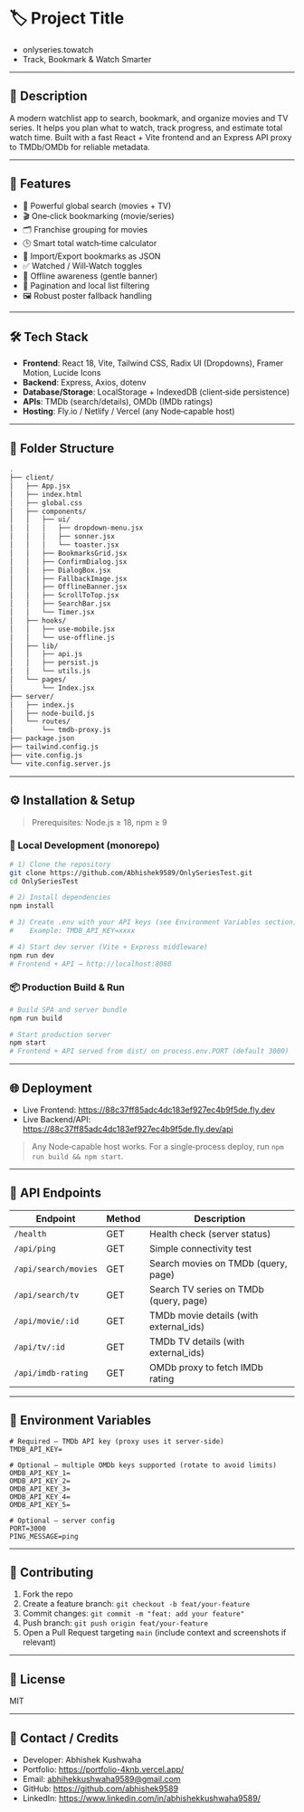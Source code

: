 # 🏷️ Project Title

- onlyseries.towatch
- Track, Bookmark & Watch Smarter

---

## 🧩 Description

A modern watchlist app to search, bookmark, and organize movies and TV series. It helps you plan what to watch, track progress, and estimate total watch time. Built with a fast React + Vite frontend and an Express API proxy to TMDb/OMDb for reliable metadata.

---

## 🚀 Features

- 🔎 Powerful global search (movies + TV)
- 🎬 One‑click bookmarking (movie/series)
- 🗂️ Franchise grouping for movies
- 🕒 Smart total watch‑time calculator
- 🔁 Import/Export bookmarks as JSON
- ✅ Watched / Will‑Watch toggles
- 📶 Offline awareness (gentle banner)
- 🧭 Pagination and local list filtering
- 🖼️ Robust poster fallback handling

---

## 🛠️ Tech Stack

- **Frontend**: React 18, Vite, Tailwind CSS, Radix UI (Dropdowns), Framer Motion, Lucide Icons
- **Backend**: Express, Axios, dotenv
- **Database/Storage**: LocalStorage + IndexedDB (client‑side persistence)
- **APIs**: TMDb (search/details), OMDb (IMDb ratings)
- **Hosting**: Fly.io / Netlify / Vercel (any Node‑capable host)

---

## 📂 Folder Structure

```bash
.
├── client/
│   ├── App.jsx
│   ├── index.html
│   ├── global.css
│   ├── components/
│   │   ├── ui/
│   │   │   ├── dropdown-menu.jsx
│   │   │   ├── sonner.jsx
│   │   │   └── toaster.jsx
│   │   ├── BookmarksGrid.jsx
│   │   ├── ConfirmDialog.jsx
│   │   ├── DialogBox.jsx
│   │   ├── FallbackImage.jsx
│   │   ├── OfflineBanner.jsx
│   │   ├── ScrollToTop.jsx
│   │   ├── SearchBar.jsx
│   │   └── Timer.jsx
│   ├── hooks/
│   │   ├── use-mobile.jsx
│   │   └── use-offline.js
│   ├── lib/
│   │   ├── api.js
│   │   ├── persist.js
│   │   └── utils.js
│   └── pages/
│       └── Index.jsx
├── server/
│   ├── index.js
│   ├── node-build.js
│   └── routes/
│       └── tmdb-proxy.js
├── package.json
├── tailwind.config.js
├── vite.config.js
└── vite.config.server.js
```

---

## ⚙️ Installation & Setup

> Prerequisites: Node.js ≥ 18, npm ≥ 9

### 🧪 Local Development (monorepo)

```bash
# 1) Clone the repository
git clone https://github.com/Abhishek9589/OnlySeriesTest.git
cd OnlySeriesTest

# 2) Install dependencies
npm install

# 3) Create .env with your API keys (see Environment Variables section)
#    Example: TMDB_API_KEY=xxxx

# 4) Start dev server (Vite + Express middleware)
npm run dev
# Frontend + API → http://localhost:8080
```

### 📦 Production Build & Run

```bash
# Build SPA and server bundle
npm run build

# Start production server
npm start
# Frontend + API served from dist/ on process.env.PORT (default 3000)
```

---

## 🌐 Deployment

- Live Frontend: https://88c37ff85adc4dc183ef927ec4b9f5de.fly.dev
- Live Backend/API: https://88c37ff85adc4dc183ef927ec4b9f5de.fly.dev/api

> Any Node‑capable host works. For a single‑process deploy, run `npm run build && npm start`.

---

## 📘 API Endpoints

| Endpoint               | Method | Description                                  |
|------------------------|--------|----------------------------------------------|
| `/health`              | GET    | Health check (server status)                 |
| `/api/ping`            | GET    | Simple connectivity test                     |
| `/api/search/movies`   | GET    | Search movies on TMDb (query, page)          |
| `/api/search/tv`       | GET    | Search TV series on TMDb (query, page)       |
| `/api/movie/:id`       | GET    | TMDb movie details (with external_ids)       |
| `/api/tv/:id`          | GET    | TMDb TV details (with external_ids)          |
| `/api/imdb-rating`     | GET    | OMDb proxy to fetch IMDb rating               |

---

## 🧾 Environment Variables

```dotenv
# Required – TMDb API key (proxy uses it server-side)
TMDB_API_KEY=

# Optional – multiple OMDb keys supported (rotate to avoid limits)
OMDB_API_KEY_1=
OMDB_API_KEY_2=
OMDB_API_KEY_3=
OMDB_API_KEY_4=
OMDB_API_KEY_5=

# Optional – server config
PORT=3000
PING_MESSAGE=ping
```

---

## 🤝 Contributing

1. Fork the repo
2. Create a feature branch: `git checkout -b feat/your-feature`
3. Commit changes: `git commit -m "feat: add your feature"`
4. Push branch: `git push origin feat/your-feature`
5. Open a Pull Request targeting `main` (include context and screenshots if relevant)

---

## 📜 License

MIT

---

## 💬 Contact / Credits

- Developer: Abhishek Kushwaha
- Portfolio: https://portfolio-4knb.vercel.app/
- Email: abhihekkushwaha9589@gmail.com
- GitHub: https://github.com/abhishek9589
- LinkedIn: https://www.linkedin.com/in/abhishekkushwaha9589/
